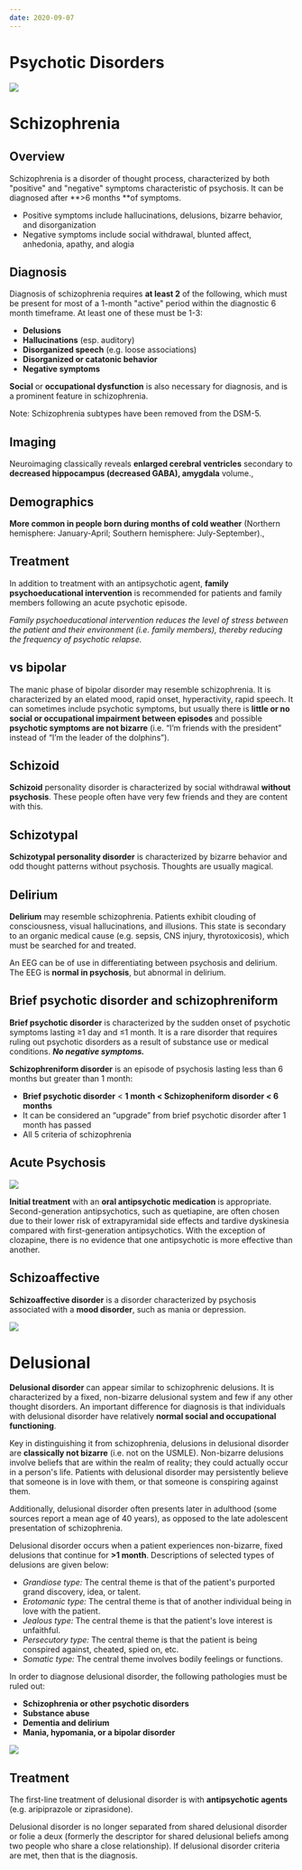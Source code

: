 ```yaml
---
date: 2020-09-07
---
```


# Psychotic Disorders

<!-- postpartum blues, depression, psychosis onset, symptoms, management.. -->

![](https://i.imgur.com/fTP5MeZ.png)

# Schizophrenia

<!-- ignore.. -->

## Overview

Schizophrenia is a disorder of thought process, characterized by both "positive" and "negative" symptoms characteristic of psychosis. It can be diagnosed after \*\*>6 months \*\*of symptoms.

- Positive symptoms include hallucinations, delusions, bizarre behavior, and disorganization
- Negative symptoms include social withdrawal, blunted affect, anhedonia, apathy, and alogia

## Diagnosis

<!-- schizophrenia diagnosis requirements.. -->

Diagnosis of schizophrenia requires **at least 2** of the following, which must be present for most of a 1-month "active" period within the diagnostic 6 month timeframe. At least one of these must be 1-3:

- **Delusions**
- **Hallucinations** (esp. auditory)
- **Disorganized speech** (e.g. loose associations)
- **Disorganized or catatonic behavior**
- **Negative symptoms**

**Social** or **occupational dysfunction** is also necessary for diagnosis, and is a prominent feature in schizophrenia.

Note: Schizophrenia subtypes have been removed from the DSM-5.

## Imaging

<!-- schizophrenia imaging shows -->

Neuroimaging classically reveals **enlarged cerebral ventricles** secondary to **decreased hippocampus (decreased GABA), amygdala** volume.,

## Demographics

<!-- schizophrenia demographics -->

**More common in people born during months of cold weather** (Northern hemisphere: January-April; Southern hemisphere: July-September).,

## Treatment

<!-- ignore.. -->

In addition to treatment with an antipsychotic agent, **family psychoeducational intervention** is recommended for patients and family members following an acute psychotic episode.

_Family psychoeducational intervention reduces the level of stress between the patient and their environment (i.e. family members), thereby reducing the frequency of psychotic relapse._

## vs bipolar

<!-- schizophrenia vs bipolar.. -->

The manic phase of bipolar disorder may resemble schizophrenia. It is characterized by an elated mood, rapid onset, hyperactivity, rapid speech. It can sometimes include psychotic symptoms, but usually there is **little or no social or occupational impairment between episodes** and possible **psychotic symptoms are not bizarre** (i.e. “I’m friends with the president” instead of “I’m the leader of the dolphins”).

## Schizoid

<!-- ignore.. -->

**Schizoid** personality disorder is characterized by social withdrawal **without psychosis**. These people often have very few friends and they are content with this.

## Schizotypal

**Schizotypal personality disorder** is characterized by bizarre behavior and odd thought patterns without psychosis. Thoughts are usually magical.

## Delirium

<!-- delirium vs psychosis.. -->

**Delirium** may resemble schizophrenia. Patients exhibit clouding of consciousness, visual hallucinations, and illusions. This state is secondary to an organic medical cause (e.g. sepsis, CNS injury, thyrotoxicosis), which must be searched for and treated.

An EEG can be of use in differentiating between psychosis and delirium. The EEG is **normal in psychosis**, but abnormal in delirium.

## Brief psychotic disorder and schizophreniform

<!-- brief psychotic disorder vs schizhophreniform.. -->

**Brief psychotic disorder** is characterized by the sudden onset of psychotic symptoms lasting ≥1 day and ≤1 month.  It is a rare disorder that requires ruling out psychotic disorders as a result of substance use or medical conditions. **_No negative symptoms._**

**Schizophreniform disorder** is an episode of psychosis lasting less than 6 months but greater than 1 month:

- **Brief psychotic disorder** < **1 month < Schizopheniform disorder < 6 months**
- It can be considered an “upgrade” from brief psychotic disorder after 1 month has passed
- All 5 criteria of schizophrenia

## Acute Psychosis

<!-- acute psychosis management.. -->

![](https://photos.thisispiggy.com/file/wikiFiles/L15794.jpg)

**Initial treatment** with an **oral antipsychotic medication** is appropriate.  Second-generation antipsychotics, such as quetiapine, are often chosen due to their lower risk of extrapyramidal side effects and tardive dyskinesia compared with first-generation antipsychotics.  With the exception of clozapine, there is no evidence that one antipsychotic is more effective than another.

## Schizoaffective

<!-- schizoaffective diagnosis criteria.. -->

**Schizoaffective disorder** is a disorder characterized by psychosis associated with a **mood disorder**, such as mania or depression.

![](https://photos.thisispiggy.com/file/wikiFiles/L16341.jpg)

# Delusional

<!-- delusional disorder vs schizophrenic delusions.. -->

**Delusional disorder** can appear similar to schizophrenic delusions. It is characterized by a fixed, non-bizarre delusional system and few if any other thought disorders. An important difference for diagnosis is that individuals with delusional disorder have relatively **normal social and occupational functioning**.

Key in distinguishing it from schizophrenia, delusions in delusional disorder are **classically not bizarre** (i.e. not on the USMLE). Non-bizarre delusions involve beliefs that are within the realm of reality; they could actually occur in a person's life. Patients with delusional disorder may persistently believe that someone is in love with them, or that someone is conspiring against them.

Additionally, delusional disorder often presents later in adulthood (some sources report a mean age of 40 years), as opposed to the late adolescent presentation of schizophrenia.

<!-- delusional disorder time, types.. -->

Delusional disorder occurs when a patient experiences non-bizarre, fixed delusions that continue for **>1 month**. Descriptions of selected types of delusions are given below:

- _Grandiose type:_ The central theme is that of the patient's purported grand discovery, idea, or talent.
- _Erotomanic type:_ The central theme is that of another individual being in love with the patient.
- _Jealous type:_ The central theme is that the patient's love interest is unfaithful.
- _Persecutory type:_ The central theme is that the patient is being conspired against, cheated, spied on, etc.
- _Somatic type:_ The central theme involves bodily feelings or functions.

<!-- delusional disorder ddx, rule outs.. -->

In order to diagnose delusional disorder, the following pathologies must be ruled out:

- **Schizophrenia or other psychotic disorders**
- **Substance abuse**
- **Dementia and delirium**
- **Mania, hypomania, or a bipolar disorder**

![](https://photos.thisispiggy.com/file/wikiFiles/L16349.png)

## Treatment

<!-- delusional disorder treatment.. -->

The first-line treatment of delusional disorder is with **antipsychotic agents** (e.g. aripiprazole or ziprasidone).

Delusional disorder is no longer separated from shared delusional disorder or folie a deux (formerly the descriptor for shared delusional beliefs among two people who share a close relationship). If delusional disorder criteria are met, then that is the diagnosis.

